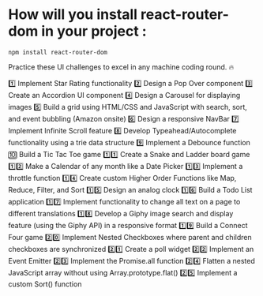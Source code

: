 # How will you install react-router-dom in your project :

```
npm install react-router-dom

```

Practice these UI challenges to excel in any machine coding round. 🔥

1️⃣ Implement Star Rating functionality
2️⃣ Design a Pop Over component
3️⃣ Create an Accordion UI component
4️⃣ Design a Carousel for displaying images
5️⃣ Build a grid using HTML/CSS and JavaScript with search, sort, and event bubbling (Amazon onsite)
6️⃣ Design a responsive NavBar
7️⃣ Implement Infinite Scroll feature
8️⃣ Develop Typeahead/Autocomplete functionality using a trie data structure
9️⃣ Implement a Debounce function
🔟 Build a Tic Tac Toe game
1️⃣1️⃣ Create a Snake and Ladder board game
1️⃣2️⃣ Make a Calendar of any month like a Date Picker
1️⃣3️⃣ Implement a throttle function
1️⃣4️⃣ Create custom Higher Order Functions like Map, Reduce, Filter, and Sort
1️⃣5️⃣ Design an analog clock
1️⃣6️⃣ Build a Todo List application
1️⃣7️⃣ Implement functionality to change all text on a page to different translations
1️⃣8️⃣ Develop a Giphy image search and display feature (using the Giphy API) in a responsive format
1️⃣9️⃣ Build a Connect Four game
2️⃣0️⃣ Implement Nested Checkboxes where parent and children checkboxes are synchronized
2️⃣1️⃣ Create a poll widget
2️⃣2️⃣ Implement an Event Emitter
2️⃣3️⃣ Implement the Promise.all function
2️⃣4️⃣ Flatten a nested JavaScript array without using Array.prototype.flat()
2️⃣5️⃣ Implement a custom Sort() function
